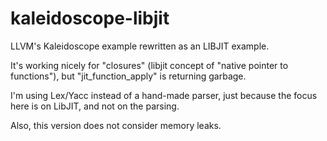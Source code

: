 # kaleidoscope-libjit

LLVM's Kaleidoscope example rewritten as an LIBJIT example.

It's working nicely for "closures" (libjit concept of "native pointer to functions"), but "jit_function_apply" is returning garbage.

I'm using Lex/Yacc instead of a hand-made parser, just because the focus here is on LibJIT, and not on the parsing.

Also, this version does not consider memory leaks.

